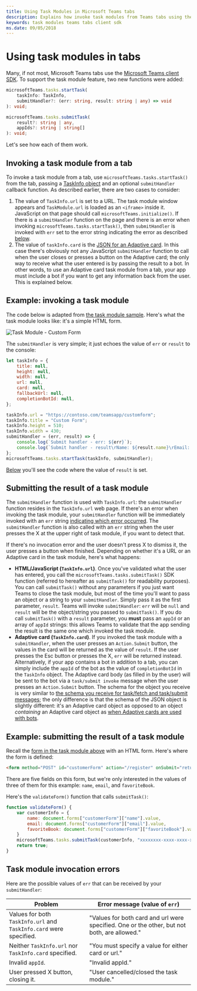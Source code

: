 ```yaml
---
title: Using Task Modules in Microsoft Teams tabs
description: Explains how invoke task modules from Teams tabs using the Microsoft Teams client SDK.
keywords: task modules teams tabs client sdk
ms.date: 09/05/2018
---
```

# Using task modules in tabs

Many, if not most, Microsoft Teams tabs use the [Microsoft Teams client SDK](https://docs.microsoft.com/en-us/javascript/api/overview/msteams-client). To support the task module feature, two new functions were added:

```typescript
microsoftTeams.tasks.startTask(
    taskInfo: TaskInfo,
    submitHandler?: (err: string, result: string | any) => void
): void;

microsoftTeams.tasks.submitTask(
    result?: string | any,
    appIds?: string | string[]
): void;
```

Let's see how each of them work.

## Invoking a task module from a tab

To invoke a task module from a tab, use `microsoftTeams.tasks.startTask()` from the tab, passing a [TaskInfo object](~\concepts\task-modules\task-modules-overview#the-taskinfo-object) and an optional `submitHandler` callback function. As described earlier, there are two cases to consider:

1. The value of `TaskInfo.url` is set to a URL. The task module window appears and `TaskModule.url` is loaded as an `<iframe>` inside it. JavaScript on that page should call `microsoftTeams.initialize()`. If there is a `submitHandler` function on the page and there is an error when invoking `microsoftTeams.tasks.startTask()`, then `submitHandler` is invoked with `err` set to the error string indicating the error as described [below]((#task-module-invocation-errors)).
1. The value of `taskInfo.card` is the [JSON for an Adaptive card](~\concepts\task-modules\task-modules-overview#adaptive-card-or-adaptive-card-bot-card-attachment). In this case there's obviously not any JavaScript `submitHandler` function to call when the user closes or presses a button on the Adaptive card; the only way to receive what the user entered is by passing the result to a bot. In other words, to use an Adaptive card task module from a tab, your app must include a bot if you want to get any information back from the user. This is explained below.

## Example: invoking a task module

The code below is adapted from [the task module sample](~\concepts\task-modules\task-modules-overview#task-module-sample). Here's what the task module looks like: it's a simple HTML form.

![Task Module - Custom Form](~/assets/images/task-module/task-module-custom-form.png)

The `submitHandler` is very simple; it just echoes the value of `err` or `result` to the console:

```javascript
let taskInfo = {
    title: null,
    height: null,
    width: null,
    url: null,
    card: null,
    fallbackUrl: null,
    completionBotId: null,
};

taskInfo.url = "https://contoso.com/teamsapp/customform";
taskInfo.title = "Custom Form";
taskInfo.height = 510;
taskInfo.width = 430;
submitHandler = (err, result) => {
    console.log(`Submit handler - err: ${err}`);
    console.log(`Submit handler - result\rName: ${result.name}\rEmail: ${result.email}\rFavorite book: ${result.favoriteBook}`);
};
microsoftTeams.tasks.startTask(taskInfo, submitHandler);
```

[Below](#example-submitting-the-result-of-a-task-module) you'll see the code where the value of `result` is set.

## Submitting the result of a task module

The `submitHandler` function is used with `TaskInfo.url`: the `submitHandler` function resides in the `TaskInfo.url` web page. If there's an error when invoking the task module, your `submitHandler` function will be immediately invoked with an `err` string [indicating which error occurred](#task-module-invocation-errors). The `submitHandler` function is also called with an `err` string when the user presses the X at the upper right of task module, if you want to detect that.

If there's no invocation error and the user doesn't press X to dismiss it, the user presses a button when finished. Depending on whether it's a URL or an Adaptive card in the task module, here's what happens:

* **HTML/JavaScript (`TaskInfo.url`)**. Once you've validated what the user has entered, you call the `microsoftTeams.tasks.submitTask()` SDK function (referred to hereafter as `submitTask()` for readability purposes). You can call `submitTask()` without any parameters if you just want Teams to close the task module, but most of the time you'll want to pass an object or a string to your `submitHandler`. Simply pass it as the first parameter, `result`. Teams will invoke `submitHandler`: `err` will be `null` and `result` will be the object/string you passed to `submitTask()`. If you do call `submitTask()` with a `result` parameter, you **must** pass an `appId` or an array of `appId` strings: this allows Teams to validate that the app sending the result is the same one which invoked the task module.
* **Adaptive card (`TaskInfo.card`)**. If you invoked the task module with a `submitHandler`, when the user presses an `Action.Submit` button, the values in the card will be returned as the value of `result`. If the user presses the Esc button or presses the X, `err` will be returned instead. Alternatively, if your app contains a bot in addition to a tab, you can simply include the `appId` of the bot as the value of `completionBotId` in the `TaskInfo` object. The Adaptive card body (as filled in by the user) will be sent to the bot via a `task/submit invoke` message when the user presses an `Action.Submit` button. The schema for the object you receive is very similar to [the schema you receive for task/fetch and task/submit messages](~/concepts/task-modules/task-modules-bots#payload-of-task-fetch-and-task-submit-messages); the only difference is that the schema of the JSON object is slightly different: it's an Adaptive card object as opposed to an object *containing* an Adaptive card object as [when Adaptive cards are used with bots](~/concepts/task-modules/task-modules-bots#payload-of-task-fetch-and-task-submit-messages).

## Example: submitting the result of a task module

Recall the [form in the task module above](#example-invoking-a-task-module) with an HTML form. Here's where the form is defined:

```html
<form method="POST" id="customerForm" action="/register" onSubmit="return validateForm()">
```

There are five fields on this form, but we're only interested in the values of three of them for this example: `name`, `email`, and `favoriteBook`.

Here's the `validateForm()` function that calls `submitTask()`:

```javascript
function validateForm() {
    var customerInfo = {
        name: document.forms["customerForm"]["name"].value,
        email: document.forms["customerForm"]["email"].value,
        favoriteBook: document.forms["customerForm"]["favoriteBook"].value
    }
    microsoftTeams.tasks.submitTask(customerInfo, "xxxxxxxx-xxxx-xxxx-xxxx-xxxxxxxxxxxx");
    return true;
}
```

## Task module invocation errors

Here are the possible values of `err` that can be received by your `submitHandler`:

| Problem | Error message (value of `err`) |
| ------- | ------------------------------ |
| Values for both `TaskInfo.url` and `TaskInfo.card` were specified. | "Values for both card and url were specified. One or the other, but not both, are allowed." |
| Neither `TaskInfo.url` nor `TaskInfo.card` specified. | "You must specify a value for either card or url." |
| Invalid `appId`. | "Invalid appId." |
| User pressed X button, closing it. | "User cancelled/closed the task module." |